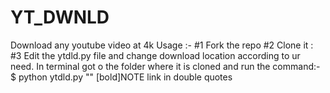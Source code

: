 # YT_DWNLD
Download any youtube video at 4k
Usage :-
#1 Fork the repo
#2 Clone it :
#3 Edit the ytdld.py file and change download location according to ur need.
In terminal got o the folder where it is cloned and run the command:-
$ python ytdld.py "<youtube link>"
[bold]NOTE link in double quotes
